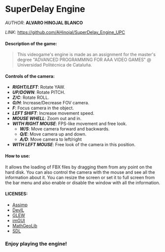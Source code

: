 # SuperDelay Engine

*AUTHOR*: **ALVARO HINOJAL BLANCO**

*LINK*: https://github.com/AHinojal/SuperDelay_Engine_UPC

#### Description of the game:
> This videogame's engine is made as an assignment for the master's degree "ADVANCED PROGRAMMING FOR AAA VIDEO GAMES" @ Universidad Politécnica de Cataluña.

#### Controls of the camera:
- ***RIGHT/LEFT***: Rotate YAW.
- ***UP/DOWN***: Rotate PITCH.
- ***Z/C***: Rotate ROLL.
- ***G/H***: Increase/Decrease FOV camera.
- ***F***: Focus camera in the object.
- ***LEFT SHIFT***: Increase movement speed.
- ***MOUSE WHELL***: Zoom out and in.
- ***WITH RIGHT MOUSE***: FPS-like movement and free look.
  - ***W/S***: Move camera forward and backwards.
  - ***Q/E***: Move camera up and down.
  - ***A/D***: Move camera to left/right
- ***WITH LEFT MOUSE***: Free look of the camera in this position.

#### How to use:
It allows the loading of FBX files by dragging them from any point on the hard disk.
You can also control the camera with the mouse and see all the information about it.
You can resize the screen or set it to full screen from the bar menu and also enable or disable the window with all the information.

#### LICENSES:
- [Assimp](https://www.assimp.org/) 
- [DevIL](http://openil.sourceforge.net/docs/) 
- [GLEW](http://glew.sourceforge.net/) 
- [imGUI](https://github.com/ocornut/imgui) 
- [MathGeoLib](https://github.com/juj/MathGeoLib) 
- [SDL](https://www.sdl.com/) 

### Enjoy playing the engine!
